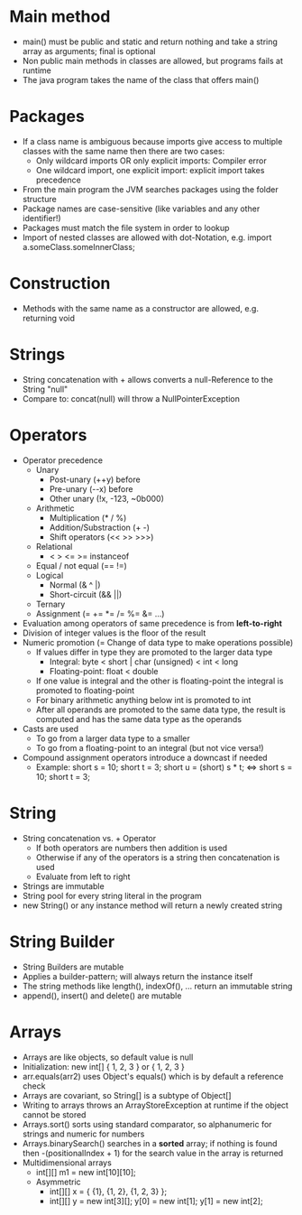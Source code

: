 # Main method
* main() must be public and static and return nothing and take a string array as arguments; final is optional
* Non public main methods in classes are allowed, but programs fails at runtime
* The java program takes the name of the class that offers main() 
# Packages
* If a class name is ambiguous because imports give access to multiple classes with the same name then there are two cases:
  * Only wildcard imports OR only explicit imports: Compiler error
  * One wildcard import, one explicit import: explicit import takes precedence
* From the main program the JVM searches packages using the folder structure
* Package names are case-sensitive (like variables and any other identifier!)
* Packages must match the file system in order to lookup 
* Import of nested classes are allowed with dot-Notation, e.g. import a.someClass.someInnerClass;
# Construction
* Methods with the same name as a constructor are allowed, e.g. returning void
# Strings
* String concatenation with + allows converts a null-Reference to the String "null"
* Compare to: concat(null) will throw a NullPointerException
# Operators
* Operator precedence
  * Unary
    * Post-unary (++y) before
    * Pre-unary (--x) before
    * Other unary (!x, -123, ~0b000)
  * Arithmetic
    * Multiplication (* / %)
    * Addition/Substraction (+ -)
    * Shift operators (<< >> >>>)
  * Relational
    * < > <= >= instanceof
  * Equal / not equal (== !=)
  * Logical
    * Normal (& ^ |)
    * Short-circuit (&& ||)
  * Ternary
  * Assignment (= += *= /= %= &= ...)
* Evaluation among operators of same precedence is from **left-to-right** 
* Division of integer values is the floor of the result
* Numeric promotion (= Change of data type to make operations possible)
  * If values differ in type they are promoted to the larger data type
    * Integral: byte < short | char (unsigned) < int < long
    * Floating-point: float < double
  * If one value is integral and the other is floating-point the integral is promoted to floating-point
  * For binary arithmetic anything below int is promoted to int
  * After all operands are promoted to the same data type, the result is computed and has the same data type as the operands
* Casts are used
  * To go from a larger data type to a smaller
  * To go from a floating-point to an integral (but not vice versa!)
* Compound assignment operators introduce a downcast if needed
  * Example: short s = 10; short t = 3; short u = (short) s * t; <=> short s = 10; short t = 3;
# String
* String concatenation vs. + Operator
  * If both operators are numbers then addition is used
  * Otherwise if any of the operators is a string then concatenation is used
  * Evaluate from left to right
* Strings are immutable
* String pool for every string literal in the program
* new String() or any instance method will return a newly created string
# String Builder
* String Builders are mutable
* Applies a builder-pattern; will always return the instance itself
* The string methods like length(), indexOf(), ... return an immutable string
* append(), insert() and delete() are mutable
# Arrays
* Arrays are like objects, so default value is null
* Initialization: new int[] { 1, 2, 3 } or { 1, 2, 3 }
* arr.equals(arr2) uses Object's equals() which is by default a reference check 
* Arrays are covariant, so String[] is a subtype of Object[]
* Writing to arrays throws an ArrayStoreException at runtime if the object cannot be stored
* Arrays.sort() sorts using standard comparator, so alphanumeric for strings and numeric for numbers
* Arrays.binarySearch() searches in a **sorted** array; if nothing is found then -(positionalIndex + 1) for the search value in the array is returned
* Multidimensional arrays
  * int[][] m1 = new int[10][10];
  * Asymmetric
    * int[][] x = { {1}, {1, 2}, {1, 2, 3} };
    * int[][] y = new int[3][]; y[0] = new int[1]; y[1] = new int[2]; 

  
